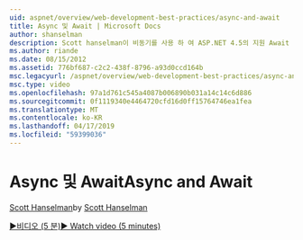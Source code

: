 ```yaml
---
uid: aspnet/overview/web-development-best-practices/async-and-await
title: Async 및 Await | Microsoft Docs
author: shanselman
description: Scott hanselman이 비동기를 사용 하 여 ASP.NET 4.5의 지원 Await 하는 방법을 보여 줍니다.
ms.author: riande
ms.date: 08/15/2012
ms.assetid: 776bf687-c2c2-438f-8796-a93d0ccd164b
msc.legacyurl: /aspnet/overview/web-development-best-practices/async-and-await
msc.type: video
ms.openlocfilehash: 97a1d761c545a4087b006890b031a14c14c6d886
ms.sourcegitcommit: 0f1119340e4464720cfd16d0ff15764746ea1fea
ms.translationtype: MT
ms.contentlocale: ko-KR
ms.lasthandoff: 04/17/2019
ms.locfileid: "59399036"
---
```

# <a name="async-and-await"></a><span data-ttu-id="10fe6-103">Async 및 Await</span><span class="sxs-lookup"><span data-stu-id="10fe6-103">Async and Await</span></span>

<span data-ttu-id="10fe6-104">[Scott Hanselman](https://github.com/shanselman)</span><span class="sxs-lookup"><span data-stu-id="10fe6-104">by [Scott Hanselman](https://github.com/shanselman)</span></span>

[<span data-ttu-id="10fe6-105">&#9654;비디오 (5 분)</span><span class="sxs-lookup"><span data-stu-id="10fe6-105">&#9654; Watch video (5 minutes)</span></span>](https://channel9.msdn.com/Blogs/ASP-NET-Site-Videos/async-and-await)
